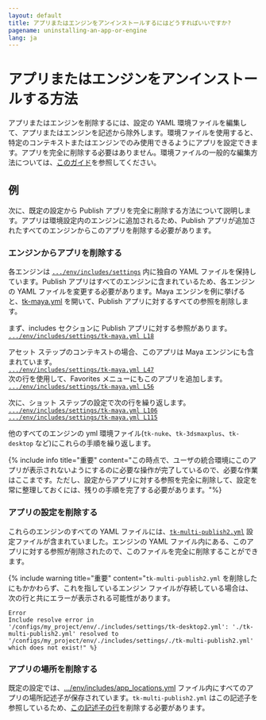 ```yaml
---
layout: default
title: アプリまたはエンジンをアンインストールするにはどうすればいいですか?
pagename: uninstalling-an-app-or-engine
lang: ja
---
```


# アプリまたはエンジンをアンインストールする方法

アプリまたはエンジンを削除するには、設定の YAML 環境ファイルを編集して、アプリまたはエンジンを記述から除外します。環境ファイルを使用すると、特定のコンテキストまたはエンジンでのみ使用できるようにアプリを設定できます。アプリを完全に削除する必要はありません。環境ファイルの一般的な編集方法については、[このガイド](../../toolkit/learning-resources/guides/editing_app_setting.md)を参照してください。

## 例

次に、既定の設定から Publish アプリを完全に削除する方法について説明します。アプリは環境設定内のエンジンに追加されるため、Publish アプリが追加されたすべてのエンジンからこのアプリを削除する必要があります。

### エンジンからアプリを削除する

各エンジンは [`.../env/includes/settings`](https://github.com/shotgunsoftware/tk-config-default2/tree/e09236bf4b91a6dd79ca5b3ef1258d0eb0afd871/env/includes/settings) 内に独自の YAML ファイルを保持しています。Publish アプリはすべてのエンジンに含まれているため、各エンジンの YAML ファイルを変更する必要があります。Maya エンジンを例に挙げると、[tk-maya.yml](https://github.com/shotgunsoftware/tk-config-default2/blob/e09236bf4b91a6dd79ca5b3ef1258d0eb0afd871/env/includes/settings/tk-maya.yml) を開いて、Publish アプリに対するすべての参照を削除します。

まず、includes セクションに Publish アプリに対する参照があります。<br/>
[`.../env/includes/settings/tk-maya.yml L18`](https://github.com/shotgunsoftware/tk-config-default2/blob/e09236bf4b91a6dd79ca5b3ef1258d0eb0afd871/env/includes/settings/tk-maya.yml#L18)

アセット ステップのコンテキストの場合、このアプリは Maya エンジンにも含まれています。<br/>
[`.../env/includes/settings/tk-maya.yml L47`](https://github.com/shotgunsoftware/tk-config-default2/blob/e09236bf4b91a6dd79ca5b3ef1258d0eb0afd871/env/includes/settings/tk-maya.yml#L47)<br/>
次の行を使用して、Favorites メニューにもこのアプリを追加します。<br/>
[`.../env/includes/settings/tk-maya.yml L56`](https://github.com/shotgunsoftware/tk-config-default2/blob/e09236bf4b91a6dd79ca5b3ef1258d0eb0afd871/env/includes/settings/tk-maya.yml#L56)


次に、ショット ステップの設定で次の行を繰り返します。<br/>
[`.../env/includes/settings/tk-maya.yml L106`](https://github.com/shotgunsoftware/tk-config-default2/blob/e09236bf4b91a6dd79ca5b3ef1258d0eb0afd871/env/includes/settings/tk-maya.yml#L106)<br/>
[`.../env/includes/settings/tk-maya.yml L115`](https://github.com/shotgunsoftware/tk-config-default2/blob/e09236bf4b91a6dd79ca5b3ef1258d0eb0afd871/env/includes/settings/tk-maya.yml#L115)

他のすべてのエンジンの yml 環境ファイル(`tk-nuke`、`tk-3dsmaxplus`、`tk-desktop` など)にこれらの手順を繰り返します。

{% include info title="重要" content="この時点で、ユーザの統合環境にこのアプリが表示されないようにするのに必要な操作が完了しているので、必要な作業はここまです。ただし、設定からアプリに対する参照を完全に削除して、設定を常に整理しておくには、残りの手順を完了する必要があります。"%}

### アプリの設定を削除する

これらのエンジンのすべての YAML ファイルには、[`tk-multi-publish2.yml`](https://github.com/shotgunsoftware/tk-config-default2/blob/e09236bf4b91a6dd79ca5b3ef1258d0eb0afd871/env/includes/settings/tk-multi-publish2.yml) 設定ファイルが含まれていました。エンジンの YAML ファイル内にある、このアプリに対する参照が削除されたので、このファイルを完全に削除することができます。

{% include warning title="重要" content="`tk-multi-publish2.yml` を削除したにもかかわらず、これを指しているエンジン ファイルが存続している場合は、次の行と共にエラーが表示される可能性があります。

    Error
    Include resolve error in '/configs/my_project/env/./includes/settings/tk-desktop2.yml': './tk-multi-publish2.yml' resolved to '/configs/my_project/env/./includes/settings/./tk-multi-publish2.yml' which does not exist!" %}

### アプリの場所を削除する

既定の設定では、[.../env/includes/app_locations.yml](https://github.com/shotgunsoftware/tk-config-default2/blob/e09236bf4b91a6dd79ca5b3ef1258d0eb0afd871/env/includes/app_locations.yml) ファイル内にすべてのアプリの場所記述子が保存されています。`tk-multi-publish2.yml` はこの記述子を参照しているため、[この記述子の行](https://github.com/shotgunsoftware/tk-config-default2/blob/e09236bf4b91a6dd79ca5b3ef1258d0eb0afd871/env/includes/app_locations.yml#L52-L56)を削除する必要があります。